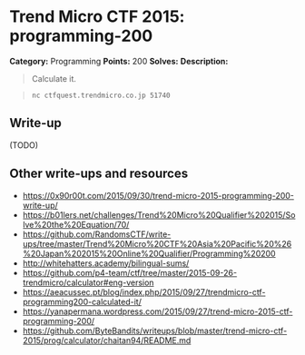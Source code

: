 # Trend Micro CTF 2015: programming-200

**Category:** Programming
**Points:** 200
**Solves:**
**Description:**

> Calculate it.

> `nc ctfquest.trendmicro.co.jp 51740`


## Write-up

(TODO)

## Other write-ups and resources

* <https://0x90r00t.com/2015/09/30/trend-micro-2015-programming-200-write-up/>
* <https://b01lers.net/challenges/Trend%20Micro%20Qualifier%202015/Solve%20the%20Equation/70/>
* <https://github.com/RandomsCTF/write-ups/tree/master/Trend%20Micro%20CTF%20Asia%20Pacific%20%26%20Japan%202015%20Online%20Qualifier/Programming%20200>
* <http://whitehatters.academy/bilingual-sums/>
* <https://github.com/p4-team/ctf/tree/master/2015-09-26-trendmicro/calculator#eng-version>
* <https://aeacussec.pt/blog/index.php/2015/09/27/trendmicro-ctf-programming200-calculated-it/>
* <https://yanapermana.wordpress.com/2015/09/27/trend-micro-2015-ctf-programming-200/>
* <https://github.com/ByteBandits/writeups/blob/master/trend-micro-ctf-2015/prog/calculator/chaitan94/README.md>
